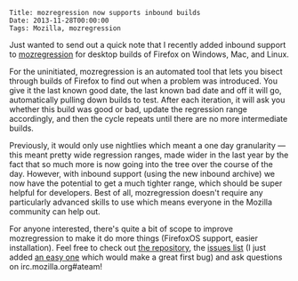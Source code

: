     Title: mozregression now supports inbound builds
    Date: 2013-11-28T00:00:00
    Tags: Mozilla, mozregression

Just wanted to send out a quick note that I recently added inbound support to [mozregression][1] for desktop builds of Firefox on Windows, Mac, and Linux.

For the uninitiated, mozregression is an automated tool that lets you bisect through builds of Firefox to find out when a problem was introduced. You give it the last known good date, the last known bad date and off it will go, automatically pulling down builds to test. After each iteration, it will ask you whether this build was good or bad, update the regression range accordingly, and then the cycle repeats until there are no more intermediate builds.

Previously, it would only use nightlies which meant a one day granularity &#8212; this meant pretty wide regression ranges, made wider in the last year by the fact that so much more is now going into the tree over the course of the day. However, with inbound support (using the new inbound archive) we now have the potential to get a much tighter range, which should be super helpful for developers. Best of all, mozregression doesn't require any particularly advanced skills to use which means everyone in the Mozilla community can help out.

For anyone interested, there's quite a bit of scope to improve mozregression to make it do more things (FirefoxOS support, easier installation). Feel free to check out [the repository][2], the [issues list][3] (I just added [an easy one][4] which would make a great first bug) and ask questions on irc.mozilla.org#ateam!

[1]: http://mozilla.github.io/mozregression/
[2]: http://github.com/mozilla/mozregression
[3]: https://github.com/mozilla/mozregression/issues?state=open
[4]: https://github.com/mozilla/mozregression/issues/76
